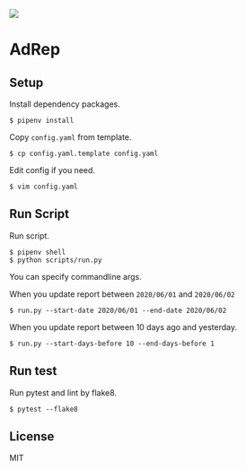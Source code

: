 ![](https://github.com/frust-inc/AdRep/workflows/AdRep/badge.svg)

# AdRep

## Setup

Install dependency packages.

```
$ pipenv install
```

Copy `config.yaml` from template.

```
$ cp config.yaml.template config.yaml
```

Edit config if you need.

```
$ vim config.yaml
```

## Run Script

Run script.

```
$ pipenv shell
$ python scripts/run.py
```

You can specify commandline args.

When you update report between `2020/06/01` and `2020/06/02`

```
$ run.py --start-date 2020/06/01 --end-date 2020/06/02
```

When you update report between 10 days ago and yesterday.

```
$ run.py --start-days-before 10 --end-days-before 1
```

## Run test

Run pytest and lint by flake8.

```
$ pytest --flake8
```

## License

MIT
